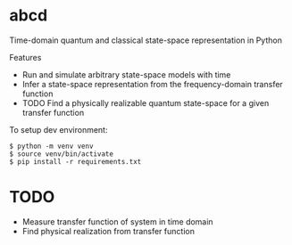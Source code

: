 
abcd
====

Time-domain quantum and classical state-space representation in Python

Features
* Run and simulate arbitrary state-space models with time
* Infer a state-space representation from the frequency-domain transfer function
* TODO Find a physically realizable quantum state-space for a given transfer function 

To setup dev environment:

    $ python -m venv venv
    $ source venv/bin/activate
    $ pip install -r requirements.txt

TODO
====

* Measure transfer function of system in time domain
* Find physical realization from transfer function

